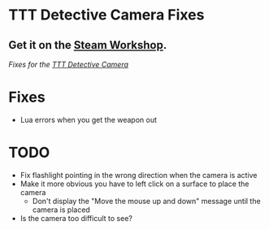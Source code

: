 # TTT Detective Camera Fixes

## Get it on the [Steam Workshop](https://steamcommunity.com/sharedfiles/filedetails/?id=1834616508).

_Fixes for the [TTT Detective Camera](https://steamcommunity.com/sharedfiles/filedetails/?id=742075110)_

# Fixes
* Lua errors when you get the weapon out


# TODO
* Fix flashlight pointing in the wrong direction when the camera is active
* Make it more obvious you have to left click on a surface to place the camera
    * Don't display the "Move the mouse up and down" message until the camera is placed
* Is the camera too difficult to see?
